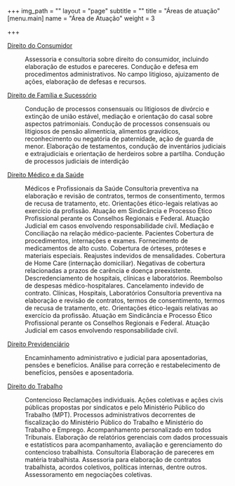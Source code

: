 +++
img_path = ""
layout = "page"
subtitle = ""
title = "Áreas de atuação"
[menu.main]
name = "Área de Atuação"
weight = 3

+++
<div class="acc">

  
 <dl>  
 <dt><a class="acc_title" href="#">Direito do Consumidor</a></dt>  
 <dd class="acc_panel acc_panel_col">  
 <p>Assessoria e consultoria sobre direito do consumidor, incluindo elaboração de estudos e pareceres.  
 Condução e defesa em procedimentos administrativos.  
 No campo litigioso, ajuizamento de ações, elaboração de defesas e recursos.  
 </p>  
 </dd>  
 <dt><a href="#" class="acc_title">Direito de Família e Sucessório</a></dt>  
 <dd class="acc_panel acc_panel_col">  
 <p>Condução de processos consensuais ou litigiosos de divórcio e extinção de união estável, mediação e orientação do casal sobre aspectos patrimoniais.  
 Condução de processos consensuais ou litigiosos de pensão alimentícia, alimentos gravídicos, reconhecimento ou negatória de paternidade, ação de guarda de menor.  
 Elaboração de testamentos, condução de inventários judiciais e extrajudiciais e orientação de herdeiros sobre a partilha.  
 Condução de processos judiciais de interdição</p>  
 </dd>  
 <dt><a href="#" class="acc_title">Direito Médico e da Saúde</a></dt>  
 <dd class="acc_panel acc_panel_col">  
 <p>Médicos e Profissionais da Saúde  
 Consultoria preventiva na elaboração e revisão de contratos, termos de consentimento, termos de recusa de tratamento, etc.  
 Orientações ético-legais relativas ao exercício da profissão.  
 Atuação em Sindicância e Processo Ético Profissional perante os Conselhos Regionais e Federal.  
 Atuação Judicial em casos envolvendo responsabilidade civil.  
 Mediação e Conciliação na relação médico-paciente.  
 Pacientes  
 Cobertura de procedimentos, internações e exames.  
 Fornecimento de medicamentos de alto custo.  
 Cobertura de órteses, próteses e materiais especiais.  
 Reajustes indevidos de mensalidades.  
 Cobertura de Home Care (internação domiciliar).  
 Negativas de cobertura relacionadas a prazos de carência e doença preexistente.  
 Descredenciamento de hospitais, clínicas e laboratórios.  
 Reembolso de despesas médico-hospitalares.  
 Cancelamento indevido de contrato.  
 Clínicas, Hospitais, Laboratórios  
 Consultoria preventiva na elaboração e revisão de contratos, termos de consentimento, termos de recusa de tratamento, etc.  
 Orientações ético-legais relativas ao exercício da profissão.  
 Atuação em Sindicância e Processo Ético Profissional perante os Conselhos Regionais e Federal.  
 Atuação Judicial em casos envolvendo responsabilidade civil.</p>  
 </dd>  
 <dt><a href="#" class="acc_title">Direito Previdenciário</a></dt>  
 <dd class="acc_panel acc_panel_col">  
 <p>Encaminhamento administrativo e judicial para aposentadorias, pensões e benefícios.  
 Análise para correção e restabelecimento de benefícios, pensões e aposentadoria.</p>  
 </dd>  
 <dt><a href="#" class="acc_title">Direito do Trabalho</a></dt>  
 <dd class="acc_panel acc_panel_col">  
 <p>Contencioso  
 Reclamações individuais.  
 Ações coletivas e ações civis públicas propostas por sindicatos e pelo Ministério Público do Trabalho (MPT).  
 Processos administrativos decorrentes de fiscalização do Ministério Público do Trabalho e Ministério do Trabalho e Emprego.  
 Acompanhamento personalizado em todos Tribunais.  
 Elaboração de relatórios gerenciais com dados processuais e estatísticos para acompanhamento, avaliação e gerenciamento do contencioso trabalhista.  
 Consultoria  
 Elaboração de pareceres em matéria trabalhista.  
 Assessoria para elaboração de contratos trabalhista, acordos coletivos, políticas internas, dentre outros.  
 Assessoramento em negociações coletivas.</p>  
 </dd> </dl>  
</div>  
</div>